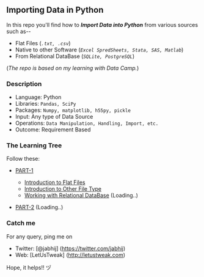 ## Importing Data in Python

In this repo you'll find how to **_Import Data into Python_** from various sources such as--
- Flat Files (_` .txt, .csv `_)
- Native to other Software (_` Excel SpredSheets, Stata, SAS, Matlab `_)
- From Relational DataBase (_` SQLite, PostgreSQL `_)

(_The repo is based on my learning with Data Camp._)

### Description

- Language: Python
- Libraries: `Pandas, SciPy`
- Packages: `Numpy, matplotlib, h55py, pickle`
- Input: Any type of Data Source
- Operations: `Data Manipulation, Handling, Import, etc.`
- Outcome: Requirement Based

### The Learning Tree

Follow these:
- [PART-1](https://github.com/jabhij/DataImporting_Python/tree/master/PART-1)
  - [Introduction to Flat Files](https://github.com/jabhij/DataImporting_Python/tree/master/PART-1/Introduction_Flat_Files)
  - [Introduction to Other File Type](https://github.com/jabhij/Data-Importing_Python/new/master/PART-1/Introduction_Other_FileType)
  - [Working with Relational DataBase]() (Loading..)

- [PART-2]() (Loading..)

### Catch me

For any query, ping me on 
- Twitter: [@jabhij] (https://twitter.com/jabhij)
- Web: [LetUsTweak] (http://letustweak.com)

Hope, it helps!! ヅ


